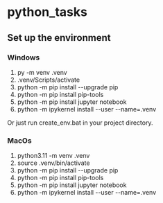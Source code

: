 # python_tasks


## Set up the environment
### Windows
1. py -m venv .venv
2. .venv/Scripts/activate
3. python -m pip install --upgrade pip
4. python -m pip install pip-tools
5. python -m pip install jupyter notebook
6. python -m ipykernel install --user --name=.venv

Or just run create_env.bat in your project directory.

### MacOs
1. python3.11 -m venv .venv
2. source .venv/bin/activate
3. python -m pip install --upgrade pip
4. python -m pip install pip-tools
5. python -m pip install jupyter notebook
6. python -m ipykernel install --user --name=.venv
